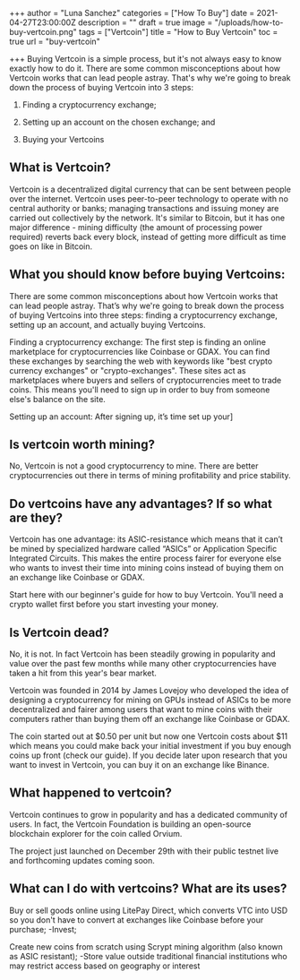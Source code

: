 +++
author = "Luna Sanchez"
categories = ["How To Buy"]
date = 2021-04-27T23:00:00Z
description = ""
draft = true
image = "/uploads/how-to-buy-vertcoin.png"
tags = ["Vertcoin"]
title = "How to Buy Vertcoin"
toc = true
url = "buy-vertcoin"

+++
Buying Vertcoin is a simple process, but it's not always easy to know exactly how to do it. There are some common misconceptions about how Vertcoin works that can lead people astray. That's why we're going to break down the process of buying Vertcoin into 3 steps:

1) Finding a cryptocurrency exchange;

2) Setting up an account on the chosen exchange; and

3) Buying your Vertcoins

## What is Vertcoin?

Vertcoin is a decentralized digital currency that can be sent between people over the internet. Vertcoin uses peer-to-peer technology to operate with no central authority or banks; managing transactions and issuing money are carried out collectively by the network. It's similar to Bitcoin, but it has one major difference - mining difficulty (the amount of processing power required) reverts back every block, instead of getting more difficult as time goes on like in Bitcoin.

## What you should know before buying Vertcoins:

There are some common misconceptions about how Vertcoin works that can lead people astray. That’s why we're going to break down the process of buying Vertcoins into three steps: finding a cryptocurrency exchange, setting up an account, and actually buying Vertcoins.

Finding a cryptocurrency exchange: The first step is finding an online marketplace for cryptocurrencies like Coinbase or GDAX. You can find these exchanges by searching the web with keywords like "best crypto currency exchanges" or "crypto-exchanges". These sites act as marketplaces where buyers and sellers of cryptocurrencies meet to trade coins. This means you'll need to sign up in order to buy from someone else's balance on the site.

Setting up an account: After signing up, it’s time set up your\]

## Is vertcoin worth mining?

No, Vertcoin is not a good cryptocurrency to mine. There are better cryptocurrencies out there in terms of mining profitability and price stability.

## Do vertcoins have any advantages? If so what are they?

Vertcoin has one advantage: its ASIC-resistance which means that it can’t be mined by specialized hardware called “ASICs” or Application Specific Integrated Circuits. This makes the entire process fairer for everyone else who wants to invest their time into mining coins instead of buying them on an exchange like Coinbase or GDAX.

Start here with our beginner's guide for how to buy Vertcoin. You'll need a crypto wallet first before you start investing your money.

## Is Vertcoin dead?

No, it is not. In fact Vertcoin has been steadily growing in popularity and value over the past few months while many other cryptocurrencies have taken a hit from this year's bear market.

Vertcoin was founded in 2014 by James Lovejoy who developed the idea of designing a cryptocurrency for mining on GPUs instead of ASICs to be more decentralized and fairer among users that want to mine coins with their computers rather than buying them off an exchange like Coinbase or GDAX.

The coin started out at $0.50 per unit but now one Vertcoin costs about $11 which means you could make back your initial investment if you buy enough coins up front (check our guide). If you decide later upon research that you want to invest in Vertcoin, you can buy it on an exchange like Binance.

## What happened to vertcoin?

Vertcoin continues to grow in popularity and has a dedicated community of users. In fact, the Vertcoin Foundation is building an open-source blockchain explorer for the coin called Orvium.

The project just launched on December 29th with their public testnet live and forthcoming updates coming soon.

## What can I do with vertcoins? What are its uses?

Buy or sell goods online using LitePay Direct, which converts VTC into USD so you don't have to convert at exchanges like Coinbase before your purchase; -Invest;

Create new coins from scratch using Scrypt mining algorithm (also known as ASIC resistant); -Store value outside traditional financial institutions who may restrict access based on geography or interest